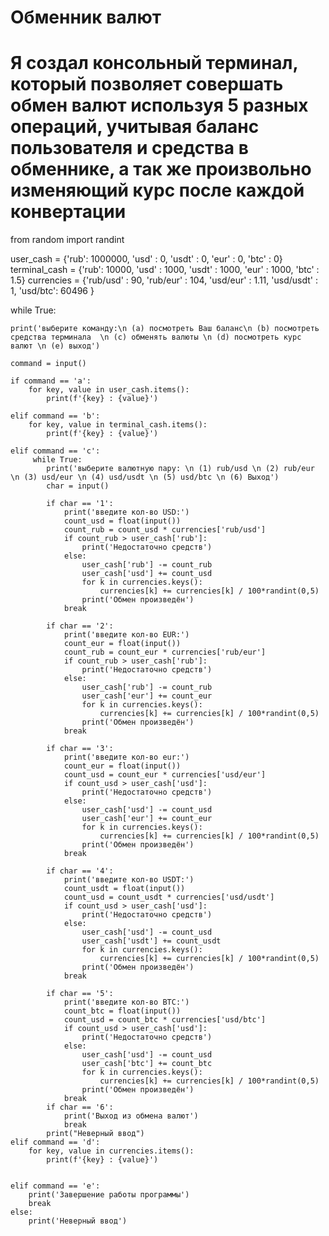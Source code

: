 # Обменник валют

# Я создал консольный терминал, который позволяет совершать обмен валют используя 5 разных операций, учитывая баланс пользователя и средства в обменнике, а так же произвольно изменяющий курс после каждой конвертации













from random import randint
 



user_cash = {'rub': 1000000, 'usd' : 0, 'usdt' : 0, 'eur' : 0, 'btc' : 0}
terminal_cash = {'rub': 10000, 'usd' : 1000, 'usdt' : 1000, 'eur' : 1000, 'btc' : 1.5}
currencies = {'rub/usd' : 90, 'rub/eur' : 104, 'usd/eur' : 1.11, 'usd/usdt' : 1, 'usd/btc': 60496 }

while True:

    print('выберите команду:\n (a) посмотреть Ваш баланс\n (b) посмотреть средства терминала  \n (c) обменять валюты \n (d) посмотреть курс валют \n (e) выход')
    
    command = input()
    
    if command == 'a':
        for key, value in user_cash.items():
            print(f'{key} : {value}')
    
    elif command == 'b':
        for key, value in terminal_cash.items():
            print(f'{key} : {value}')
    
    elif command == 'c':     
         while True:
            print('выберите валютную пару: \n (1) rub/usd \n (2) rub/eur \n (3) usd/eur \n (4) usd/usdt \n (5) usd/btc \n (6) Выход')
            char = input()
            
            if char == '1':
                print('введите кол-во USD:')
                count_usd = float(input())
                count_rub = count_usd * currencies['rub/usd']
                if count_rub > user_cash['rub']:
                    print('Недостаточно средств')
                else:
                    user_cash['rub'] -= count_rub
                    user_cash['usd'] += count_usd
                    for k in currencies.keys():
                        currencies[k] += currencies[k] / 100*randint(0,5)
                    print('Обмен произведён')
                break
                
            if char == '2':
                print('введите кол-во EUR:')
                count_eur = float(input())
                count_rub = count_eur * currencies['rub/eur']
                if count_rub > user_cash['rub']:
                    print('Недостаточно средств')
                else:
                    user_cash['rub'] -= count_rub
                    user_cash['eur'] += count_eur
                    for k in currencies.keys():
                        currencies[k] += currencies[k] / 100*randint(0,5)
                    print('Обмен произведён')
                break
                
            if char == '3':
                print('введите кол-во eur:')
                count_eur = float(input())
                count_usd = count_eur * currencies['usd/eur']
                if count_usd > user_cash['usd']:
                    print('Недостаточно средств')
                else:
                    user_cash['usd'] -= count_usd
                    user_cash['eur'] += count_eur
                    for k in currencies.keys():
                        currencies[k] += currencies[k] / 100*randint(0,5)
                    print('Обмен произведён')
                break

            if char == '4':
                print('введите кол-во USDT:')
                count_usdt = float(input())
                count_usd = count_usdt * currencies['usd/usdt']
                if count_usd > user_cash['usd']:
                    print('Недостаточно средств')
                else:
                    user_cash['usd'] -= count_usd
                    user_cash['usdt'] += count_usdt
                    for k in currencies.keys():
                        currencies[k] += currencies[k] / 100*randint(0,5)
                    print('Обмен произведён')
                break

            if char == '5':
                print('введите кол-во BTC:')
                count_btc = float(input())
                count_usd = count_btc * currencies['usd/btc']
                if count_usd > user_cash['usd']:
                    print('Недостаточно средств')
                else:
                    user_cash['usd'] -= count_usd
                    user_cash['btc'] += count_btc
                    for k in currencies.keys():
                        currencies[k] += currencies[k] / 100*randint(0,5)
                    print('Обмен произведён')
                break
            if char == '6':
                print('Выход из обмена валют')
                break
            print("Неверный ввод")
    elif command == 'd':
        for key, value in currencies.items():
            print(f'{key} : {value}')                        
                

    elif command == 'e':
        print('Завершение работы программы')
        break
    else:
        print('Неверный ввод')
